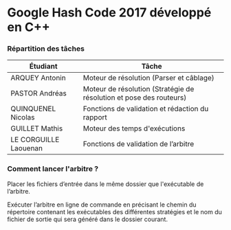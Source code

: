 # Google Hash Code 2017 développé en C++

### Répartition des tâches

| Étudiant | Tâche |
| --- |---|
| ARQUEY Antonin | Moteur de résolution (Parser et câblage) |
| PASTOR Andréas | Moteur de résolution (Stratégie de résolution et pose des routeurs) |
| QUINQUENEL Nicolas | Fonctions de validation et rédaction du rapport |
| GUILLET Mathis | Moteur des temps d'exécutions |
| LE CORGUILLE Laouenan | Fonctions de validation de l’arbitre |

### Comment lancer l'arbitre ?

Placer les fichiers d’entrée dans le même dossier que l'exécutable de l’arbitre.

Exécuter l’arbitre en ligne de commande en précisant le chemin du répertoire contenant les exécutables des différentes stratégies et le nom du fichier de sortie qui sera généré dans le dossier courant.